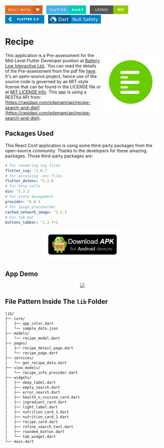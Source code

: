 <img src="screenshots/badges/built-with-love.svg" height="28px"/>&nbsp;&nbsp;
<img src="screenshots/badges/flutter-dart.svg" height="28px" />&nbsp;&nbsp;
<a href="https://choosealicense.com/licenses/mit/" target="_blank"><img src="screenshots/badges/license-MIT.svg" height="28px" /></a>&nbsp;&nbsp;
<img src="screenshots/badges/Flutter-3.svg" height="28px" />&nbsp;&nbsp;
<img src="screenshots/badges/dart-null_safety-blue.svg" height="28px"/>

# Recipe

<img align="right" src="screenshots/app_icon/playstore.png" height="190"></img>
This application is a Pre-assessment for the Mid-Level Flutter Developer position at [Battery Low Interactive Ltd.](https://batterylowinteractive.com/). You can read the details of the Pre-assessment from the pdf file [here](screenshots/pdf/Online*Assessment*(Flutter_Developer).pdf).<br /> It's an open-source project, hence use of the source code is governed by an MIT-style license that can be found in the LICENSE file or at [MIT LICENSE Info](https://choosealicense.com/licenses/mit/). This app is using a RESTful API from: [https://rapidapi.com/edamam/api/recipe-search-and-diet](https://rapidapi.com/edamam/api/recipe-search-and-diet).

## Packages Used

This React Conf application is using some third-party packages from the open-source community. Thanks to the developers for these amazing packages. Those third-party packages are:

```yaml
# For rendering svg files
flutter_svg: ^2.0.7
# For accessing .env files
flutter_dotenv: ^5.1.0
# For http calls
dio: ^5.3.2
# For state management
provider: ^6.0.5
# For image placeholder
cached_network_image: ^3.2.3
# For tab bar
buttons_tabbar: ^1.3.7+1
```

<p align="center">
    <a href="https://drive.google.com/file/d/1MiFqfIQ359jej_ai7jE9HYyPC43yd1eb/view?usp=sharing" target="_blank"><img src="screenshots/download_apk/download.png" height="100" ></img></a>
  </p>

## App Demo

<p align="center"><img src="screenshots/gif/app_demo.gif"></p>

## File Pattern Inside The `lib` Folder

```
lib/
├── core/
│   ├── app_color.dart
│   └── sample_data.json
├── models/
│   └── recipe_model.dart
├── pages/
│   ├── recipe_detail_page.dart
│   └── recipe_page.dart
├── services/
│   └── get_recipe_data.dart
├── view_models/
│   └── recipe_info_provider.dart
├── widgets/
│   ├── deep_label.dart
│   ├── empty_search.dart
│   ├── error_search.dart
│   ├── health_n_cuisine_card.dart
│   ├── ingredient_card.dart
│   ├── light_label.dart
│   ├── nutrition_card_1.dart
│   ├── nutrition_card_2.dart
│   ├── recipe_card.dart
│   ├── refine_search_text.dart
│   ├── rounded_button.dart
│   └── tab_widget.dart
└── main.dart
```
